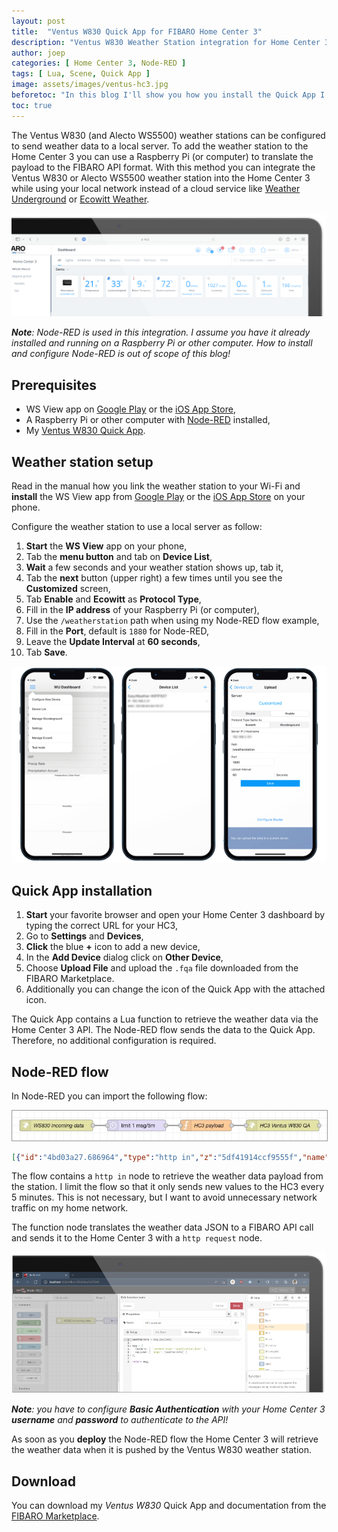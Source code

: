 ```yaml
---
layout: post
title:  "Ventus W830 Quick App for FIBARO Home Center 3"
description: "Ventus W830 Weather Station integration for Home Center 3"
author: joep
categories: [ Home Center 3, Node-RED ]
tags: [ Lua, Scene, Quick App ]
image: assets/images/ventus-hc3.jpg
beforetoc: "In this blog I'll show you how you install the Quick App I created to integrate your Ventus W830 weather station with your Home Center 3."
toc: true
---
```


The Ventus W830 (and Alecto WS5500) weather stations can be configured to send weather data to a local server. To add the weather station to the Home Center 3 you can use a Raspberry Pi (or computer) to translate the payload to the FIBARO API format. With this method you can integrate the Ventus W830 or Alecto WS5500 weather station into the Home Center 3 while using your local network instead of a cloud service like [Weather Underground](https://www.wunderground.com) or [Ecowitt Weather](https://www.ecowitt.net).

<p align="center"><img src="../assets/images/ventus-hc3bui.png" /></p>

***Note**: Node-RED is used in this integration. I assume you have it already installed and running on a Raspberry Pi or other computer. How to install and configure Node-RED is out of scope of this blog!*

## Prerequisites

- WS View app on [Google Play](https://play.google.com/store/apps/details?id=com.ost.wsview&hl=nl&gl=US) or the [iOS App Store](https://apps.apple.com/nl/app/ws-view/id1362944193),
- A Raspberry Pi or other computer with [Node-RED](https://nodered.org) installed,
- My [Ventus W830 Quick App](https://marketplace.fibaro.com/items/ventus-w830-weather-station).

## Weather station setup

Read in the manual how you link the weather station to your Wi-Fi and **install** the WS View app from [Google Play](https://play.google.com/store/apps/details?id=com.ost.wsview&hl=nl&gl=US) or the [iOS App Store](https://apps.apple.com/nl/app/ws-view/id1362944193) on your phone.

Configure the weather station to use a local server as follow:

1. **Start** the **WS View** app on your phone,
2. Tab the **menu button** and tab on **Device List**,
3. **Wait** a few seconds and your weather station shows up, tab it,
4. Tab the **next** button (upper right) a few times until you see the **Customized** screen,
5. Tab **Enable** and **Ecowitt** as **Protocol Type**,
6. Fill in the **IP address** of your Raspberry Pi (or computer),
7. Use the `/weatherstation` path when using my Node-RED flow example,
8. Fill in the **Port**, default is `1880` for Node-RED,
9. Leave the **Update Interval** at **60 seconds**,
10. Tab **Save**.

<p align="center"><img src="../assets/images/ventus-wsview.png" /></p>

## Quick App installation

1. **Start** your favorite browser and open your Home Center 3 dashboard by typing the correct URL for your HC3,
2. Go to **Settings** and **Devices**,
3. **Click** the blue **+** icon to add a new device,
4. In the **Add Device** dialog click on **Other Device**,
5. Choose **Upload File** and upload the `.fqa` file downloaded from the FIBARO Marketplace.
6. Additionally you can change the icon of the Quick App with the attached icon.

The Quick App contains a Lua function to retrieve the weather data via the Home Center 3 API. The Node-RED flow sends the data to the Quick App. Therefore, no additional configuration is required.

## Node-RED flow

In Node-RED you can import the following flow:

<p align="center"><img src="../assets/images/ventus-flow.jpg" style="border: 1px #999 solid" /></p>

```json
[{"id":"4bd03a27.686964","type":"http in","z":"5df41914ccf9555f","name":"WS830 incoming data","url":"/weatherstation","method":"post","upload":false,"swaggerDoc":"","x":140,"y":220,"wires":[["c81fb2783c57da97"]]},{"id":"c81fb2783c57da97","type":"delay","z":"5df41914ccf9555f","name":"","pauseType":"rate","timeout":"5","timeoutUnits":"minutes","rate":"1","nbRateUnits":"5","rateUnits":"minute","randomFirst":"1","randomLast":"5","randomUnits":"seconds","drop":true,"allowrate":false,"outputs":1,"x":360,"y":220,"wires":[["44d0fc53f3f75405"]]},{"id":"44d0fc53f3f75405","type":"function","z":"5df41914ccf9555f","name":"HC3 payload","func":"weatherdata = msg.payload;\n\nmsg = {\n  headers: { 'content-type':'application/json' },\n  payload: { 'args': [weatherdata] }\n};\n\nreturn msg;","outputs":1,"noerr":0,"initialize":"","finalize":"","libs":[],"x":550,"y":220,"wires":[["147e1206594b336b"]]},{"id":"147e1206594b336b","type":"http request","z":"5df41914ccf9555f","name":"HC3 Ventus W830 QA","method":"POST","ret":"txt","paytoqs":"ignore","url":"http://192.168.1.1/api/devices/200/action/data","tls":"","persist":false,"proxy":"","authType":"basic","senderr":false,"x":760,"y":220,"wires":[[]]}]
```

The flow contains a `http in` node to retrieve the weather data payload from the station. I limit the flow so that it only sends new values to the HC3 every 5 minutes. This is not necessary, but I want to avoid unnecessary network traffic on my home network.

The function node translates the weather data JSON to a FIBARO API call and sends it to the Home Center 3 with a `http request` node.

<p align="center"><img src="../assets/images/ventus-node-red.png" /></p>

***Note**: you have to configure **Basic Authentication** with your Home Center 3 **username** and **password** to authenticate to the API!*

As soon as you **deploy** the Node-RED flow the Home Center 3 will retrieve the weather data when it is pushed by the Ventus W830 weather station.

## Download

You can download my *Ventus W830* Quick App and documentation from the [FIBARO Marketplace](https://marketplace.fibaro.com/items/ventus-w830-weather-station).
